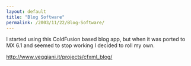 ```yaml
---
layout: default
title: "Blog Software"
permalink: /2003/11/22/Blog-Software/
---
```


<P>I started using this ColdFusion based blog app, but when it was ported to MX 6.1 and seemed to stop working I decided to roll my own.</P>
<P><A href="http://www.veggiani.it/projects/cfxml_blog/" target=_blank>http://www.veggiani.it/projects/cfxml_blog/</A></P>